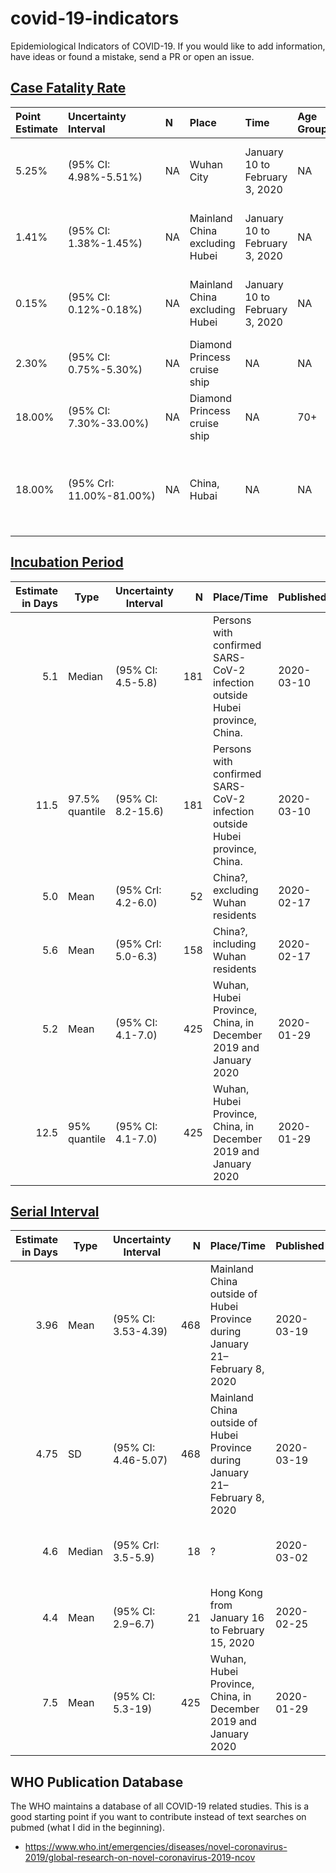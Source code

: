 
<!-- README.md is generated from README.Rmd. Please edit that file -->

# covid-19-indicators

Epidemiological Indicators of COVID-19. If you would like to add
information, have ideas or found a mistake, send a PR or open an issue.

## [Case Fatality Rate](https://en.wikipedia.org/wiki/Case_fatality_rate)

| Point Estimate | Uncertainty Interval     | N  | Place                          | Time                           | Age Group | Published  | Reference                                                                                                                                                                              |
| :------------- | :----------------------- | :- | :----------------------------- | :----------------------------- | :-------- | :--------- | :------------------------------------------------------------------------------------------------------------------------------------------------------------------------------------- |
| 5.25%          | (95% CI: 4.98%-5.51%)    | NA | Wuhan City                     | January 10 to February 3, 2020 | NA        | 2020-03-10 | [(Yang et al., 2020), Ann Transl Med.](https://www.ncbi.nlm.nih.gov/pubmed/32168464)                                                                                                   |
| 1.41%          | (95% CI: 1.38%-1.45%)    | NA | Mainland China excluding Hubei | January 10 to February 3, 2020 | NA        | 2020-03-10 | [(Yang et al., 2020), Ann Transl Med.](https://www.ncbi.nlm.nih.gov/pubmed/32168464)                                                                                                   |
| 0.15%          | (95% CI: 0.12%-0.18%)    | NA | Mainland China excluding Hubei | January 10 to February 3, 2020 | NA        | 2020-03-10 | [(Yang et al., 2020), Ann Transl Med.](https://www.ncbi.nlm.nih.gov/pubmed/32168464)                                                                                                   |
| 2.30%          | (95% CI: 0.75%-5.30%)    | NA | Diamond Princess cruise ship   | NA                             | NA        | 2020-03-05 | [(Russel et al., 2020), LSHTM](https://cmmid.github.io/topics/covid19/severity/diamond_cruise_cfr_estimates.html)                                                                      |
| 18.00%         | (95% CI: 7.30%-33.00%)   | NA | Diamond Princess cruise ship   | NA                             | 70+       | 2020-03-05 | [(Russel et al., 2020), LSHTM](https://cmmid.github.io/topics/covid19/severity/diamond_cruise_cfr_estimates.html)                                                                      |
| 18.00%         | (95% CrI: 11.00%-81.00%) | NA | China, Hubai                   | NA                             | NA        | 2020-02-10 | [Imperial College London COVID-19 Response Team](https://www.imperial.ac.uk/media/imperial-college/medicine/sph/ide/gida-fellowships/Imperial-College-COVID19-severity-10-02-2020.pdf) |

## [Incubation Period](https://en.wikipedia.org/wiki/Incubation_period)

| Estimate in Days | Type           | Uncertainty Interval |   N | Place/Time                                                                 | Published  | Reference                                                                             |
| ---------------: | -------------- | -------------------- | --: | -------------------------------------------------------------------------- | ---------- | ------------------------------------------------------------------------------------- |
|              5.1 | Median         | (95% CI: 4.5-5.8)    | 181 | Persons with confirmed SARS-CoV-2 infection outside Hubei province, China. | 2020-03-10 | [(Lauer et al., 2020), Ann Intern Med.](https://www.ncbi.nlm.nih.gov/pubmed/32150748) |
|             11.5 | 97.5% quantile | (95% CI: 8.2-15.6)   | 181 | Persons with confirmed SARS-CoV-2 infection outside Hubei province, China. | 2020-03-10 | [(Lauer et al., 2020), Ann Intern Med.](https://www.ncbi.nlm.nih.gov/pubmed/32150748) |
|              5.0 | Mean           | (95% CrI: 4.2-6.0)   |  52 | China?, excluding Wuhan residents                                          | 2020-02-17 | [(Linton et al., 2020), J. Clin. Med..](https://www.mdpi.com/2077-0383/9/2/538)       |
|              5.6 | Mean           | (95% CrI: 5.0-6.3)   | 158 | China?, including Wuhan residents                                          | 2020-02-17 | [(Linton et al., 2020), J. Clin. Med..](https://www.mdpi.com/2077-0383/9/2/538)       |
|              5.2 | Mean           | (95% CI: 4.1-7.0)    | 425 | Wuhan, Hubei Province, China, in December 2019 and January 2020            | 2020-01-29 | [(Qun et al., 2020), NEJM](https://www.nejm.org/doi/full/10.1056/NEJMoa2001316)       |
|             12.5 | 95% quantile   | (95% CI: 4.1-7.0)    | 425 | Wuhan, Hubei Province, China, in December 2019 and January 2020            | 2020-01-29 | [(Qun et al., 2020), NEJM](https://www.nejm.org/doi/full/10.1056/NEJMoa2001316)       |

## [Serial Interval](https://en.wikipedia.org/wiki/Serial_interval)

| Estimate in Days | Type   | Uncertainty Interval |   N | Place/Time                                                                  | Published  | Reference                                                                                                  |
| ---------------: | ------ | -------------------- | --: | --------------------------------------------------------------------------- | ---------- | ---------------------------------------------------------------------------------------------------------- |
|             3.96 | Mean   | (95% CI: 3.53-4.39)  | 468 | Mainland China outside of Hubei Province during January 21–February 8, 2020 | 2020-03-19 | [(Du et al., 2020), Emerging Infectious Diseases](https://doi.org/10.3201/eid2606.200357)                  |
|             4.75 | SD     | (95% CI: 4.46-5.07)  | 468 | Mainland China outside of Hubei Province during January 21–February 8, 2020 | 2020-03-19 | [(Du et al., 2020), Emerging Infectious Diseases](https://doi.org/10.3201/eid2606.200357)                  |
|              4.6 | Median | (95% CrI: 3.5-5.9)   |  18 | ?                                                                           | 2020-03-02 | [(Nishiura et al., 2020), Int J Infect Dis.](https://www.ncbi.nlm.nih.gov/pubmed/32145466)                 |
|              4.4 | Mean   | (95% CI: 2.9−6.7)    |  21 | Hong Kong from January 16 to February 15, 2020                              | 2020-02-25 | [(Zhao et al., 2020), medrxiv](https://www.medrxiv.org/content/10.1101/2020.02.21.20026559v1.article-info) |
|              7.5 | Mean   | (95% CI: 5.3-19)     | 425 | Wuhan, Hubei Province, China, in December 2019 and January 2020             | 2020-01-29 | [(Qun et al., 2020), NEJM](https://www.nejm.org/doi/full/10.1056/NEJMoa2001316)                            |

## WHO Publication Database

The WHO maintains a database of all COVID-19 related studies. This is a
good starting point if you want to contribute instead of text searches
on pubmed (what I did in the beginning).

  - <https://www.who.int/emergencies/diseases/novel-coronavirus-2019/global-research-on-novel-coronavirus-2019-ncov>
